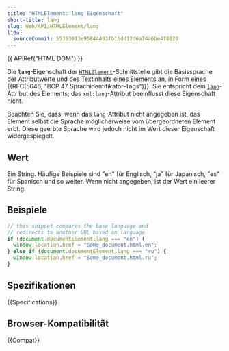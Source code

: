 ```yaml
---
title: "HTMLElement: lang Eigenschaft"
short-title: lang
slug: Web/API/HTMLElement/lang
l10n:
  sourceCommit: 55353013e95844403fb16dd12d6a74a6be4f0120
---
```


{{ APIRef("HTML DOM") }}

Die **`lang`**-Eigenschaft der [`HTMLElement`](/de/docs/Web/API/HTMLElement)-Schnittstelle gibt die Basissprache der Attributwerte und des Textinhalts eines Elements an, in Form eines {{RFC(5646, "BCP 47 Sprachidentifikator-Tags")}}. Sie entspricht dem [`lang`](/de/docs/Web/HTML/Global_attributes/lang)-Attribut des Elements; das `xml:lang`-Attribut beeinflusst diese Eigenschaft nicht.

Beachten Sie, dass, wenn das `lang`-Attribut nicht angegeben ist, das Element selbst die Sprache möglicherweise vom übergeordneten Element erbt. Diese geerbte Sprache wird jedoch nicht im Wert dieser Eigenschaft widergespiegelt.

## Wert

Ein String. Häufige Beispiele sind "en" für Englisch, "ja" für Japanisch, "es" für Spanisch und so weiter. Wenn nicht angegeben, ist der Wert ein leerer String.

## Beispiele

```js
// this snippet compares the base language and
// redirects to another URL based on language
if (document.documentElement.lang === "en") {
  window.location.href = "Some_document.html.en";
} else if (document.documentElement.lang === "ru") {
  window.location.href = "Some_document.html.ru";
}
```

## Spezifikationen

{{Specifications}}

## Browser-Kompatibilität

{{Compat}}
